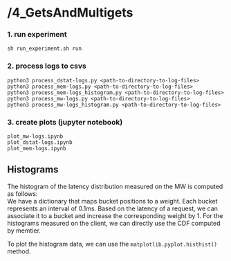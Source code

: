 # /4_GetsAndMultigets

### 1. run experiment
```
sh run_experiment.sh run
```

### 2. process logs to csvs
```
python3 process_dstat-logs.py <path-to-directory-to-log-files>
python3 process_mem-logs.py <path-to-directory-to-log-files>
python3 process_mem-logs_histogram.py <path-to-directory-to-log-files>
python3 process_mw-logs.py <path-to-directory-to-log-files>
python3 process_mw-logs_histogram.py <path-to-directory-to-log-files>
```

### 3. create plots (jupyter notebook)
```
plot_mw-logs.ipynb
plot_dstat-logs.ipynb
plot_mem-logs.ipynb
```

## Histograms

The histogram of the latency distribution measured on the MW is computed as follows:  \
We have a dictionary that maps bucket positions to a weight. Each bucket represents an interval of 0.1ms. Based on the latency of a request, we can associate it to a bucket and increase the corresponding weight by 1.
For the histograms measured on the client, we can directly use the CDF computed by memtier. 

To plot the histogram data, we can use the ``matplotlib.pyplot.histhist()`` method.


